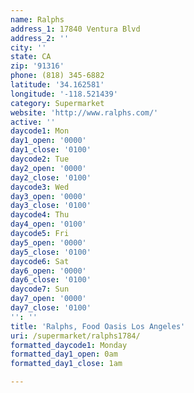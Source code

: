 ```yaml
---
name: Ralphs
address_1: 17840 Ventura Blvd
address_2: ''
city: ''
state: CA
zip: '91316'
phone: (818) 345-6882
latitude: '34.162581'
longitude: '-118.521439'
category: Supermarket
website: 'http://www.ralphs.com/'
active: ''
daycode1: Mon
day1_open: '0000'
day1_close: '0100'
daycode2: Tue
day2_open: '0000'
day2_close: '0100'
daycode3: Wed
day3_open: '0000'
day3_close: '0100'
daycode4: Thu
day4_open: '0100'
daycode5: Fri
day5_open: '0000'
day5_close: '0100'
daycode6: Sat
day6_open: '0000'
day6_close: '0100'
daycode7: Sun
day7_open: '0000'
day7_close: '0100'
'': ''
title: 'Ralphs, Food Oasis Los Angeles'
uri: /supermarket/ralphs1784/
formatted_daycode1: Monday
formatted_day1_open: 0am
formatted_day1_close: 1am

---
```

